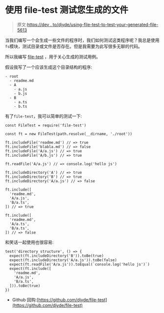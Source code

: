 # 使用 file-test 测试您生成的文件

> 原文:[https://dev . to/djyde/using-file-test-to-test-your-generated-file-5613](https://dev.to/djyde/using-file-test-to-test-your-generated-file-5613)

当我们编写一个会生成一些文件的程序时，我们如何测试这类程序呢？我总是使用`fs`模块，测试目录或文件是否存在。但是我需要为此写很多无聊的代码。

所以我编写 [file-test](https://github.com/djyde/file-test) ，用于关心生成的测试用例。

假设我写了一个应该生成这个目录结构的程序:

```
- root
  - readme.md
  - A
    - a.js
    - b.js
  - B
    - a.ts 
    - b.ts 
```

有了`file-test`，我可以简单的测试一下:

```
const FileTest = require('file-test')

const ft = new FileTest(path.resolve(__dirname, './root'))

ft.includeFile('readme.md') // => true
ft.includeFile('blabla.md') // => false
ft.includeFile('A/a.js') // => true
ft.includeFile('A/b.js') // => true

ft.readFile('A/a.js') // => console.log('hello js')

ft.includeDirectory('A') // => true
ft.includeDirectory('B') // => true
ft.includeDirectory('A/a.js') // => false

ft.include([
  'readme.md',
  'A/a.js',
  'B/a.ts',
]) // => true

ft.include([
  'readme.md',
  'A/a.ts',
  'B/a.ts',
]) // => false 
```

和笑话一起使用也很容易:

```
test('directory structure', () => {
  expect(ft.includeDirectory('B')).toBe(true)
  expect(ft.includeDirectory('A/a.js')).toBe(false)
  expect(ft.readFile('A/a.js')).toEqual(`console.log('hello js')`)
  expect(ft.include([
    'readme.md',
    'A/a.js',
    'B/a.ts',
  ])).toBe(true)
}) 
```

*   Github 回购:[https://github.com/djyde/file-test](https://github.com/djyde/file-test)